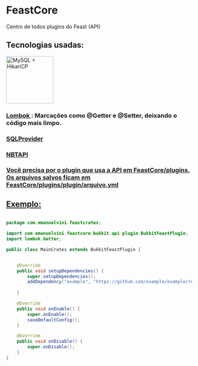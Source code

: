 # FeastCore
Centro de todos plugins do Feast (API)

<h2> Tecnologias usadas: </h2>

<div style="display: inline">
    <img width=128 height=128 alt="MySQL + HikariCP" src="https://avatars.githubusercontent.com/u/45949248?s=200&v=4"/> <h3><bold><a href="https://github.com/projectlombok/lombok"> Lombok </a> </bold>: Marcações como @Getter e @Setter, deixando o código mais limpo. </h3>
</div>

<div>
  <h3><a href="https://github.com/henrysaantos/sql-provider">SQLProvider</h1>
  <h3><a href="https://github.com/tr7zw/Item-NBT-API">NBTAPI</h1>
</div>

<h3>
 Você precisa por o plugin que usa a API em FeastCore/plugins.<br/>
 Os arquivos salvos ficam em FeastCore/plugins/plugin/arquivo.yml
</h3>

<h2>Exemplo:</h2>

```java
    
package com.emanuelvini.feastcrates;

import com.emanuelvini.feastcore.bukkit.api.plugin.BukkitFeastPlugin;
import lombok.Getter;

public class MainCrates extends BukkitFeastPlugin {


    @Override
    public void setupDependencies() {
        super.setupDependencies();
        addDependency("example", "https://github.com/example/example/releases/download/v1.0/example.jar");
        
    }

    @Override
    public void onEnable() {
        super.onEnable();
        saveDefaultConfig();
    }

    @Override
    public void onDisable() {
        super.onDisable();
    }
}

```


